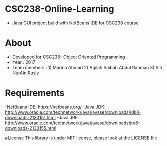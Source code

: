 # CSC238-Online-Learning
- Java GUI project build with NetBeans IDE for CSC238 course

# About
- Developed for CSC238- Object Oriented Programming
- Year : 2017
- Team members : 1) Marina Ahmad
                 2) Aqilah Saibah Abdul Rahman
                 3) Siti NurAin Rusly

# Requirements
-NetBeans IDE: https://netbeans.org/
-Java JDK: http://www.oracle.com/technetwork/java/javase/downloads/jdk8-downloads-2133151.html
-Java JRE: http://www.oracle.com/technetwork/java/javase/downloads/jre8-downloads-2133155.html

#License 
This library is under MIT license, please look at the LICENSE file